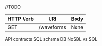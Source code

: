 //TODO

| HTTP Verb   | URI |   Body    |
|   --------  |----|------------|
| GET         | /waveforms | None|


API contracts
SQL schema
DB NoSQL vs SQL
